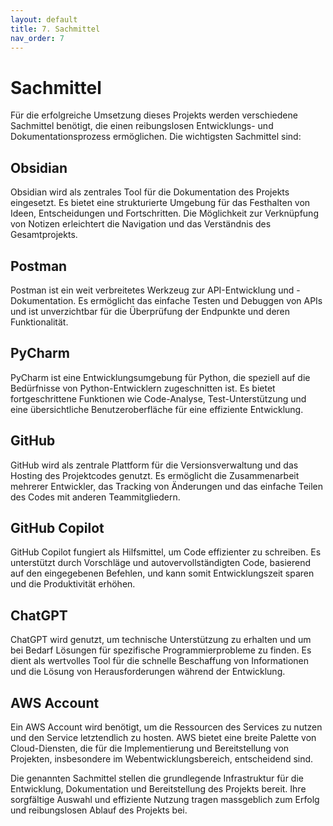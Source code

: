 ```yaml
---
layout: default
title: 7. Sachmittel
nav_order: 7
---
```


# Sachmittel

Für die erfolgreiche Umsetzung dieses Projekts werden verschiedene Sachmittel benötigt, die einen reibungslosen Entwicklungs- und Dokumentationsprozess ermöglichen. Die wichtigsten Sachmittel sind:

## Obsidian

Obsidian wird als zentrales Tool für die Dokumentation des Projekts eingesetzt. Es bietet eine strukturierte Umgebung für das Festhalten von Ideen, Entscheidungen und Fortschritten. Die Möglichkeit zur Verknüpfung von Notizen erleichtert die Navigation und das Verständnis des Gesamtprojekts.

## Postman

Postman ist ein weit verbreitetes Werkzeug zur API-Entwicklung und -Dokumentation. Es ermöglicht das einfache Testen und Debuggen von APIs und ist unverzichtbar für die Überprüfung der Endpunkte und deren Funktionalität.

## PyCharm

PyCharm ist eine Entwicklungsumgebung für Python, die speziell auf die Bedürfnisse von Python-Entwicklern zugeschnitten ist. Es bietet fortgeschrittene Funktionen wie Code-Analyse, Test-Unterstützung und eine übersichtliche Benutzeroberfläche für eine effiziente Entwicklung.

## GitHub

GitHub wird als zentrale Plattform für die Versionsverwaltung und das Hosting des Projektcodes genutzt. Es ermöglicht die Zusammenarbeit mehrerer Entwickler, das Tracking von Änderungen und das einfache Teilen des Codes mit anderen Teammitgliedern.

## GitHub Copilot

GitHub Copilot fungiert als Hilfsmittel, um Code effizienter zu schreiben. Es unterstützt durch Vorschläge und autovervollständigten Code, basierend auf den eingegebenen Befehlen, und kann somit Entwicklungszeit sparen und die Produktivität erhöhen.

## ChatGPT

ChatGPT wird genutzt, um technische Unterstützung zu erhalten und um bei Bedarf Lösungen für spezifische Programmierprobleme zu finden. Es dient als wertvolles Tool für die schnelle Beschaffung von Informationen und die Lösung von Herausforderungen während der Entwicklung.

## AWS Account

Ein AWS Account wird benötigt, um die Ressourcen des Services zu nutzen und den Service letztendlich zu hosten. AWS bietet eine breite Palette von Cloud-Diensten, die für die Implementierung und Bereitstellung von Projekten, insbesondere im Webentwicklungsbereich, entscheidend sind.

Die genannten Sachmittel stellen die grundlegende Infrastruktur für die Entwicklung, Dokumentation und Bereitstellung des Projekts bereit. Ihre sorgfältige Auswahl und effiziente Nutzung tragen massgeblich zum Erfolg und reibungslosen Ablauf des Projekts bei.




